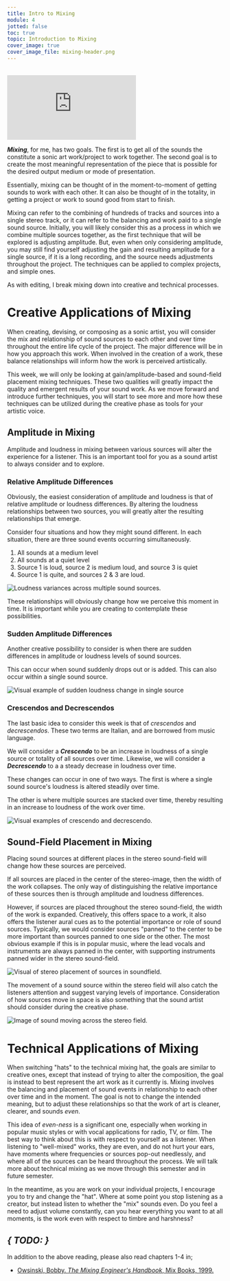 ```yaml
---
title: Intro to Mixing
module: 4
jotted: false
toc: true
topic: Introduction to Mixing
cover_image: true
cover_image_file: mixing-header.png
---
```



<br />


<div class="embed-responsive embed-responsive-16by9"><iframe class="embed-responsive-item" src="https://www.youtube.com/embed/fYFpCF0m52M" frameborder="0" allow="accelerometer; autoplay; encrypted-media; gyroscope; picture-in-picture" allowfullscreen></iframe></div>

**_Mixing_**, for me, has two goals. The first is to get all of the sounds the constitute a sonic art work/project to work together. The second goal is to create the most meaningful representation of the piece that is possible for the desired output medium or mode of presentation.

Essentially, mixing can be thought of in the moment-to-moment of getting sounds to work with each other. It can also be thought of in the totality, in getting a project or work to sound good from start to finish.

Mixing can refer to the combining of hundreds of tracks and sources into a single stereo track, or it can refer to the balancing and work paid to a single sound source. Initially, you will likely consider this as a process in which we combine multiple sources together, as the first technique that will be explored is adjusting amplitude. But, even when only considering amplitude, you may still find yourself adjusting the gain and resulting amplitude for a single source, if it is a long recording, and the source needs adjustments throughout the project. The techniques can be applied to complex projects, and simple ones.

As with editing, I break mixing down into creative and technical processes.

# Creative Applications of Mixing

When creating, devising, or composing as a sonic artist, you will consider the mix and relationship of sound sources to each other and over time throughout the entire life cycle of the project. The major difference will be in how you approach this work. When involved in the creation of a work, these balance relationships will inform how the work is perceived artistically.

This week, we will only be looking at gain/amplitude-based and sound-field placement mixing techniques. These two qualities will greatly impact the quality and emergent results of your sound work. As we move forward and introduce further techniques, you will start to see more and more how these techniques can be utilized during the creative phase as tools for your artistic voice.

## Amplitude in Mixing

Amplitude and loudness in mixing between various sources will alter the experience for a listener. This is an important tool for you as a sound artist to always consider and to explore.

### Relative Amplitude Differences

Obviously, the easiest consideration of amplitude and loudness is that of relative amplitude or loudness differences. By altering the loudness relationships between two sources, you will greatly alter the resulting relationships that emerge.

Consider four situations and how they might sound different. In each situation, there are three sound events occurring simultaneously.

1. All sounds at a medium level
2. All sounds at a quiet level
3. Source 1 is loud, source 2 is medium loud, and source 3 is quiet
4. Source 1 is quite, and sources 2 & 3 are loud.

![Loudness variances across multiple sound sources.](../imgs/Loudness-Variance.svg "Loudness variances across multiple sound sources.")

These relationships will obviously change how we perceive this moment in time. It is important while you are creating to contemplate these possibilities.

### Sudden Amplitude Differences

Another creative possibility to consider is when there are sudden differences in amplitude or loudness levels of sound sources.

This can occur when sound suddenly drops out or is added. This can also occur within a single sound source.

![Visual example of sudden loudness change in single source](../imgs/Sudden-Loudness.svg "Visual example of sudden loudness change in single source")

### Crescendos and Decrescendos

The last basic idea to consider this week is that of _crescendos_ and _decrescendos_. These two terms are Italian, and are borrowed from music language.

We will consider a **_Crescendo_** to be an increase in loudness of a single source or totality of all sources over time. Likewise, we will consider a **_Decrescendo_** to a a steady decrease in loudness over time.

These changes can occur in one of two ways. The first is where a single sound source's loudness is altered steadily over time.

The other is where multiple sources are stacked over time, thereby resulting in an increase to loudness of the work over time.

![Visual examples of crescendo and decrescendo.](../imgs/crescendo.svg "Visual examples of crescendo and decrescendo.")

## Sound-Field Placement in Mixing

Placing sound sources at different places in the stereo sound-field will change how these sources are perceived.

If all sources are placed in the center of the stereo-image, then the width of the work collapses. The only way of distinguishing the relative importance of these sources then is through amplitude and loudness differences.

However, if sources are placed throughout the stereo sound-field, the width of the work is expanded. Creatively, this offers space to a work, it also offers the listener aural cues as to the potential importance or role of sound sources. Typically, we would consider sources "panned" to the center to be more important than sources panned to one side or the other. The most obvious example if this is in popular music, where the lead vocals and instruments are always panned in the center, with supporting instruments panned wider in the stereo sound-field.

![Visual of stereo placement of sources in soundfield.](../imgs/Stereo-Placement.svg "Visual of stereo placement of sources in soundfield.")

The movement of a sound source within the stereo field will also catch the listeners attention and suggest varying levels of importance. Consideration of how sources move in space is also something that the sound artist should consider during the creative phase.

![Image of sound moving across the stereo field.](../imgs/Stereo-Movement.svg "Image of sound moving across the stereo field.")




# Technical Applications of Mixing

When switching "hats" to the technical mixing hat, the goals are similar to creative ones, except that instead of trying to alter the composition, the goal is instead to best represent the art work as it currently is. Mixing involves the balancing and placement of sound events in relationship to each other over time and in the moment. The goal is not to change the intended meaning, but to adjust these relationships so that the work of art is cleaner, clearer, and sounds _even_.

This idea of _even-ness_ is a significant one, especially when working in popular music styles or with vocal applications for radio, TV, or film. The best way to think about this is with respect to yourself as a listener. When listening to "well-mixed" works, they are even, and do not hurt your ears, have moments where frequencies or sources pop-out needlessly, and where all of the sources can be heard throughout the process. We will talk more about technical mixing as we move through this semester and in future semester.

In the meantime, as you are work on your individual projects, I encourage you to try and change the "hat". Where at some point you stop listening as a creator, but instead listen to whether the "mix" sounds even. Do you feel a need to adjust volume constantly, can you hear everything you want to at all moments, is the work even with respect to timbre and harshness?


## **_{ TODO: }_**

In addition to the above reading, please also read chapters 1-4 in;

- [Owsinski, Bobby. _The Mixing Engineer's Handbook_, Mix Books, 1999.](https://canvas.umt.edu/courses/9737/files?preview=937216)
